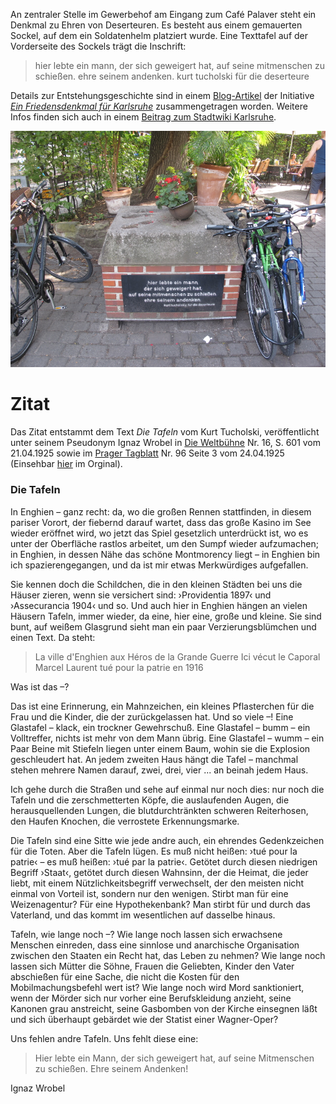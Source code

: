 An zentraler Stelle im Gewerbehof am Eingang zum Café Palaver steht ein Denkmal zu Ehren von Deserteuren. Es besteht aus einem gemauerten Sockel, auf dem ein Soldatenhelm platziert wurde. Eine Texttafel auf der Vorderseite des Sockels trägt die Inschrift:

> hier lebte ein mann,
der sich geweigert hat,
auf seine mitmenschen zu schießen.
ehre seinem andenken.
kurt tucholski für die deserteure

Details zur Entstehungsgeschichte sind in einem [Blog-Artikel](http://friedensdenkmal-karlsruhe.de/index.php?option=com_k2&amp;view=item&amp;id=47:das-karlsruher-deserteursdenkmal&amp;Itemid=134) der Initiative _[Ein Friedensdenkmal für Karlsruhe](http://friedensdenkmal-karlsruhe.de)_ zusammengetragen worden. Weitere Infos finden sich auch in einem [Beitrag zum Stadtwiki Karlsruhe](http://ka.stadtwiki.net/Deserteurdenkmal).

![Deserteursdenkmal](img/Deserteursdenkmal.jpg)

# Zitat

Das Zitat entstammt dem Text *Die Tafeln* vom Kurt Tucholski, veröffentlicht unter seinem Pseudonym Ignaz Wrobel in
[Die Weltbühne](https://de.wikipedia.org/wiki/Die_Weltb%C3%BChne)
Nr. 16, S. 601 vom 21.04.1925 sowie im
[Prager Tagblatt](https://de.wikipedia.org/wiki/Prager_Tagblatt)
Nr. 96 Seite 3 vom 24.04.1925
(Einsehbar [hier](http://anno.onb.ac.at/cgi-content/anno?apm=0&aid=ptb&datum=19250424&seite=3) im Orginal).

### Die Tafeln

In Enghien – ganz recht: da, wo die großen Rennen stattfinden, in diesem pariser Vorort, der fiebernd darauf wartet, dass das große Kasino im See wieder eröffnet wird, wo jetzt das Spiel gesetzlich unterdrückt ist, wo es unter der Oberfläche rastlos arbeitet, um den Sumpf wieder aufzumachen; in Enghien, in dessen Nähe das schöne Montmorency liegt – in Enghien bin ich spazierengegangen, und da ist mir etwas Merkwürdiges aufgefallen.

Sie kennen doch die Schildchen, die in den kleinen Städten bei uns die Häuser zieren, wenn sie versichert sind: ›Providentia 1897‹ und ›Assecurancia 1904‹ und so. Und auch hier in Enghien hängen an vielen Häusern Tafeln, immer wieder, da eine, hier eine, große und kleine. Sie sind bunt, auf weißem Glasgrund sieht man ein paar Verzierungsblümchen und einen Text. Da steht:

> La ville d'Enghien
aux Héros de la Grande Guerre
Ici vécut le Caporal Marcel Laurent
tué pour la patrie en 1916

Was ist das –?

Das ist eine Erinnerung, ein Mahnzeichen, ein kleines Pflasterchen für die Frau und die Kinder, die der zurückgelassen hat. Und so viele –! Eine Glastafel – klack, ein trockner Gewehrschuß. Eine Glastafel – bumm – ein Volltreffer, nichts ist mehr von dem Mann übrig. Eine Glastafel – wumm – ein Paar Beine mit Stiefeln liegen unter einem Baum, wohin sie die Explosion geschleudert hat. An jedem zweiten Haus hängt die Tafel – manchmal stehen mehrere Namen darauf, zwei, drei, vier ... an beinah jedem Haus.

Ich gehe durch die Straßen und sehe auf einmal nur noch dies: nur noch die Tafeln und die zerschmetterten Köpfe, die auslaufenden Augen, die herausquellenden Lungen, die blutdurchtränkten schweren Reiterhosen, den Haufen Knochen, die verrostete Erkennungsmarke.

Die Tafeln sind eine Sitte wie jede andre auch, ein ehrendes Gedenkzeichen für die Toten. Aber die Tafeln lügen. Es muß nicht heißen: ›tué pour la patrie‹ – es muß heißen: ›tué par la patrie‹. Getötet durch diesen niedrigen Begriff ›Staat‹, getötet durch diesen Wahnsinn, der die Heimat, die jeder liebt, mit einem Nützlichkeitsbegriff verwechselt, der den meisten nicht einmal von Vorteil ist, sondern nur den wenigen. Stirbt man für eine Weizenagentur? Für eine Hypothekenbank? Man stirbt für und durch das Vaterland, und das kommt im wesentlichen auf dasselbe hinaus.

Tafeln, wie lange noch –? Wie lange noch lassen sich erwachsene Menschen einreden, dass eine sinnlose und anarchische Organisation zwischen den Staaten ein Recht hat, das Leben zu nehmen? Wie lange noch lassen sich Mütter die Söhne, Frauen die Geliebten, Kinder den Vater abschießen für eine Sache, die nicht die Kosten für den Mobilmachungsbefehl wert ist? Wie lange noch wird Mord sanktioniert, wenn der Mörder sich nur vorher eine Berufskleidung anzieht, seine Kanonen grau anstreicht, seine Gasbomben von der Kirche einsegnen läßt und sich überhaupt gebärdet wie der Statist einer Wagner-Oper?

Uns fehlen andre Tafeln. Uns fehlt diese eine:

> Hier lebte ein Mann, der sich geweigert hat,
auf seine Mitmenschen zu schießen.
Ehre seinem Andenken!

Ignaz Wrobel

